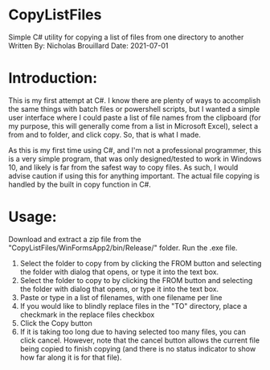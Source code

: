 # CopyListFiles
Simple C# utility for copying a list of files from one directory to another
Written By: Nicholas Brouillard
Date: 2021-07-01

Introduction:
=============
This is my first attempt at C#. I know there are plenty of ways to accomplish the same things with batch files or powershell scripts, but I wanted a simple user interface where I could paste a list of file names from the clipboard (for my purpose, this will generally come from a list in Microsoft Excel), select a from and to folder, and click copy. So, that is what I made.

As this is my first time using C#, and I'm not a professional programmer, this is a very simple program, that was only designed/tested to work in Windows 10, and likely is far from the safest way to copy files. As such, I would advise caution if using this for anything important. The actual file copying is handled by the built in copy function in C#.


Usage:
======
Download and extract a zip file from the "CopyListFiles/WinFormsApp2/bin/Release/" folder. Run the .exe file.

1) Select the folder to copy from by clicking the FROM button and selecting the folder with dialog that opens, or type it into the text box.
2) Select the folder to copy to by clicking the FROM button and selecting the folder with dialog that opens, or type it into the text box.
3) Paste or type in a list of filenames, with one filename per line
4) If you would like to blindly replace files in the "TO" directory, place a checkmark in the replace files checkbox
5) Click the Copy button
6) If it is taking too long due to having selected too many files, you can click cancel. However, note that the cancel button allows the current file being copied to finish copying (and there is no status indicator to show how far along it is for that file).

